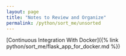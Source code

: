 ```yaml
---
layout: page
title: "Notes to Review and Organize"
permalink: /python/sort_me/unsorted
---
```


[Continuous Integration With Docker]({% link python/sort_me/flask_app_for_docker.md %})
